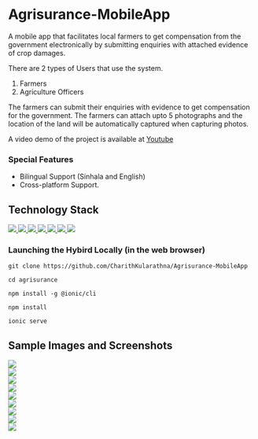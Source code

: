 # Agrisurance-MobileApp

A mobile app that facilitates local farmers to get compensation
from the government electronically by submitting enquiries with
attached evidence of crop damages.

There are 2 types of Users that use the system.
  01. Farmers
  02. Agriculture Officers

The farmers can submit their enquiries with evidence to get compensation for the government. The farmers can attach upto 5 photographs and the location of the land will be automatically captured when capturing photos.

A video demo of the project is available at [Youtube](https://www.youtube.com/watch?v=JraqSQ11R6o) 

### Special Features

 - Bilingual Support (Sinhala and English)
 - Cross-platform Support.

## Technology Stack

<p align="left"> 
    <a href="https://www.typescriptlang.org/" target="_blank"> <img src="https://img.icons8.com/color/48/000000/typescript.png"/> </a> 
    <a href="" target="_blank"> <img src="https://img.icons8.com/ultraviolet/48/000000/react--v2.png"/> </a>
    <a href="https://redux.js.org" target="_blank"> <img src="https://img.icons8.com/color/48/000000/redux.png"/> </a>
    <a href="https://ionicframework.com/" target="_blank"> <img src="https://img.icons8.com/ios-filled/50/000000/ionic.png"/> </a> 
    <a href="https://www.w3schools.com/css/" target="_blank"> <img src="https://img.icons8.com/color/48/000000/css3.png"/> </a>
    <a href="" target="_blank"> <img src="https://img.icons8.com/color/50/000000/spring-logo.png"/> </a>
    <a style="padding-right:8px;" href="https://www.mysql.com/" target="_blank"> <img src="https://img.icons8.com/fluent/50/000000/mysql-logo.png"/> </a>
</p>
        
### Launching the Hybird Locally (in the web browser)

```commandline
git clone https://github.com/CharithKularathna/Agrisurance-MobileApp

cd agrisurance

npm install -g @ionic/cli

npm install

ionic serve
```


## Sample Images and Screenshots 
<div width="160px" height="350">
<img src="https://user-images.githubusercontent.com/47145853/147616455-e8867ee3-3b40-44a2-bd96-3403bd175345.jpg"></img>
</div>
<div width="160px" height="350">
  <img src="https://user-images.githubusercontent.com/47145853/147616462-383a9a19-ac31-4379-9d23-52f43ad13bfb.jpg"></img>
</div>
<div width="160px" height="350px">
  <img src="https://user-images.githubusercontent.com/47145853/147616461-92986e5e-186b-4692-b8b1-df43a5556be8.jpg"></img>
</div>
<div width="160px" height="350px">
  <img src="https://user-images.githubusercontent.com/47145853/147616449-a1d6bb5e-5934-42ad-92c9-92e55156411a.jpg"></img>
</div>
<div width="160px" height="350px">
  <img src="https://user-images.githubusercontent.com/47145853/147616453-b8190fe3-c792-4713-bc39-5945551790b5.jpg"></img>
</div>
<div width="160px" height="350px">
  <img src="https://user-images.githubusercontent.com/47145853/147616452-0991dc76-52fc-404c-93c2-afec40465b0b.jpg"></img>
</div>
<div width="160px" height="350px">
  <img src="https://user-images.githubusercontent.com/47145853/147616460-f43db2c5-b4e9-4ca6-a0c8-e7e8436f1531.jpg"></img>
</div>
<div width="160px" height="350px">
  <img src="https://user-images.githubusercontent.com/47145853/147616458-8009397c-3c1a-45ea-95fb-950a760f76e6.jpg"></img>
</div>
<div width="160px" height="350px">
  <img src="https://user-images.githubusercontent.com/47145853/147616459-a068b707-b7de-4085-805d-bca71fd355d5.jpg"></img>
</div>










